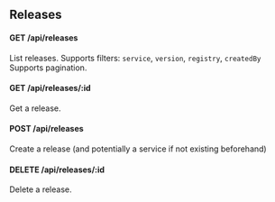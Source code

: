 ## Releases

#### GET /api/releases
List releases.
Supports filters: `service`, `version`, `registry`, `createdBy`
Supports pagination.

#### GET /api/releases/:id
Get a release.

#### POST /api/releases
Create a release (and potentially a service if not existing beforehand)

#### DELETE /api/releases/:id
Delete a release.
